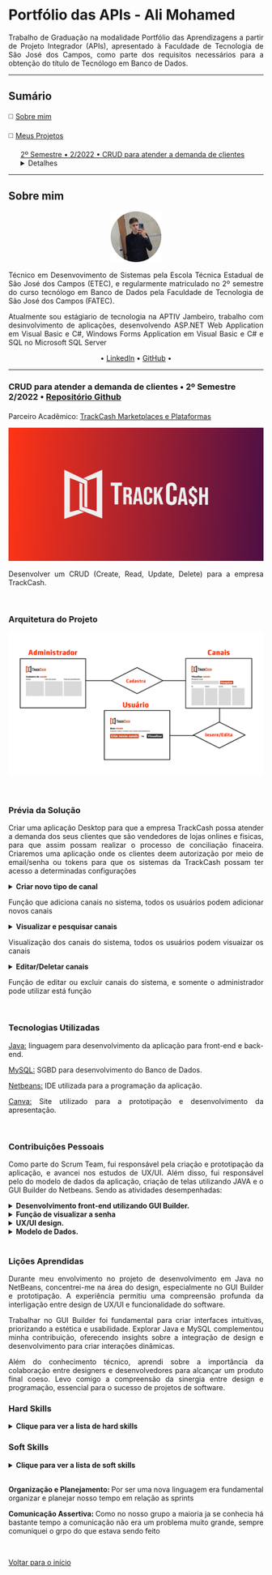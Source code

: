<h1>Portfólio das APIs - Ali Mohamed</h1>
<p align="justify">Trabalho de Graduação na modalidade Portfólio das Aprendizagens a partir de Projeto Integrador (APIs),
apresentado à Faculdade de Tecnologia de São José dos Campos,
como parte dos requisitos necessários para a obtenção do título de Tecnólogo em Banco de Dados.</p>
<hr>
<h2>Sumário</h2>
<p>◻️ <a href="#sobre-mim">Sobre mim</a></p>
<p>◻️ <a href="#meus-projetos">Meus Projetos</a></p>
<div class="semestre2">
<ul><a href="#crud-para-atender-a-demanda-de-clientes">2º Semestre • 2/2022 • CRUD para atender a demanda de clientes</a>
  <details>
    <summary>Detalhes</summary>
    <ul>◻️ <a href="#arquitetura-do-projeto-">Arquitetura do Projeto</a></ul>
    <ul>◻️ <a href="#prévia-da-solução-">Prévia da Solução</a></ul>
    <ul>◻️ <a href="#tecnologias-utilizadas-">Tecnologias Utilizadas</a></ul>
    <ul>◻️ <a href="#contribuições-pessoais-">Contribuições Pessoais</a></ul>
    <ul>◻️ <a href="#lições-aprendidas-">Lições Aprendidas</a>
    <ul>◻️ <a href="#hard-skills-">Hard Skills</a></ul>
    <ul>◻️ <a href="#hard-skills-">Soft Skills</a></ul>
    </ul>
  </details>
</ul>
</div>
<hr>
<h2>Sobre mim</h2>
<p align="center"><img src="https://github.com/alimkhodr/PortifolioBancoDeDados/blob/main/Resume/AliMohamed.png" width="20%"></p>
<p align="justify">Técnico em Desenvovimento de Sistemas pela Escola Técnica Estadual de São José dos Campos (ETEC), 
e regularmente matriculado no 2º semestre do curso tecnólogo em Banco de Dados pela Faculdade de 
Tecnologia de São José dos Campos (FATEC).</p>
<p align="justify">Atualmente sou estágiario de tecnologia na APTIV Jambeiro, trabalho com desinvolvimento de aplicações, 
desenvolvendo ASP.NET Web Application em Visual Basic e C#, Windows Forms Application em Visual Basic e C# e SQL no Microsoft SQL Server </p>
<p align="center">• <a href="https://www.linkedin.com/in/alimohamedkhodr/">LinkedIn</a> • <a href="https://github.com/alimkhodr">GitHub</a> •</p>
<hr>
<div class="semestre2">
<h3>CRUD para atender a demanda de clientes • 2º Semestre 2/2022 • <a href="https://github.com/alimkhodr/Projeto_API_TrackCash">Repositório Github</a></h3>
<h4></h4>
<p align="justify">Parceiro Acadêmico: <a href="https://trackcash.com.br/">TrackCash Marketplaces e Plataformas</a></p>
<p align="center"><img src="https://github.com/alimkhodr/PortifolioBancoDeDados/blob/main/2Sem/trackcash.jpg" widht="20%"></img>
<p align="justify">Desenvolver um CRUD (Create, Read, Update, Delete) para a empresa TrackCash.</p>
<br>
<h3>Arquitetura do Projeto </h3>
<p align="center"><img src="https://github.com/alimkhodr/PortifolioBancoDeDados/blob/main/2Sem/ArquiteturaDoProjeto.png"></img></p>
<br>
<h3>Prévia da Solução </h3>
<p align="justify">Criar uma aplicação Desktop para que a empresa TrackCash possa atender a demanda dos seus clientes que são vendedores de lojas onlines e fisicas, para que assim possam realizar o processo de conciliação finaceira. Criaremos uma aplicação onde os clientes deem autorização por meio de email/senha ou tokens para que os sistemas da TrackCash possam ter acesso a determinadas configurações</p>
<details>
  <summary><b>Criar novo tipo de canal</b></summary>
  <br>
  <table align="center">
    <tr>
      <td alignt="center"><img src="https://github.com/alimkhodr/PortifolioBancoDeDados/blob/main/2Sem/TrackCash-cadastrar.gif" alt=""/>
      </td>     
    </tr>
  </table>
</details>
<p align="justify">Função que adiciona canais no sistema, todos os usuários podem adicionar novos canais</p>
<details>
  <summary><b>Visualizar e pesquisar canais</b></summary>
  <br>
  <table align="center">
    <tr>
      <td alignt="center"><img src="https://github.com/alimkhodr/PortifolioBancoDeDados/blob/main/2Sem/TrackCash-visualizar.gif" alt=""/>
      </td>     
    </tr>
  </table>
</details>
<p align="justify">Visualização dos canais do sistema, todos os usuários podem visuaizar os canais</p>
<details>
  <summary><b>Editar/Deletar canais</b></summary>
  <br>
  <table align="center">
    <tr>
      <td alignt="center"><img src="https://github.com/alimkhodr/PortifolioBancoDeDados/blob/main/2Sem/TrackCash-editarexcluir.gif" alt=""/>
      </td>     
    </tr>
  </table>
</details>
  <p align="justify">Função de editar ou excluir canais do sistema, e somente o administrador pode utilizar está função</p>
<br>
<h3>Tecnologias Utilizadas </h3>
<p align="justify"><a href="https://www.java.com/pt-BR/">Java:</a> linguagem para desenvolvimento da aplicação para front-end e back-end.</p>
<p align="justify"><a href="https://www.mysql.com/">MySQL:</a> SGBD para desenvolvimento do Banco de Dados.</p>
<p align="justify"><a href="https://netbeans.apache.org/">Netbeans:</a> IDE utilizada para a programação da aplicação.</p>
  <p align="justify"><a href="https://Canva.com/">Canva:</a> Site utilizado para a prototipação e desenvolvimento da apresentação.</p>
<br>
<h3>Contribuições Pessoais </h3>
<p align="justify">Como parte do Scrum Team, fui responsável pela criação e prototipação da aplicação, e avancei nos estudos de UX/UI. Além disso, fui responsável pelo do modelo de dados da aplicação, criação de telas utilizando JAVA e o GUI Builder do Netbeans. Sendo as atividades desempenhadas:</p>
  <details>
  <summary><b>Desenvolvimento front-end utilizando GUI Builder.</b></summary>
        <td align="center"><img src="https://github.com/alimkhodr/PortifolioBancoDeDados/blob/main/2Sem/API-4ºSprint_REC.gif"></img></td>
        <p align="justify">Toda a parte visual da aplicação, alinhamento das textbox/comboBox, botões, painéis, logos e padronização das cores do sistema, tudo desenvolvido no NetBeans o GUI Builder(Construtor de interface gráfica).</p>
</details>
    <details>
  <summary><b>Função de visualizar a senha</b></summary>
   <td align="center"><img src="https://github.com/alimkhodr/PortifolioBancoDeDados/blob/main/2Sem/TrackCash-olhomagico.gif"></img></td>
    <td align="center"><img src="https://github.com/alimkhodr/PortifolioBancoDeDados/blob/main/2Sem/exibir-senha.png"></img></td>
          <p align="justify">Um pequeno código somente para a vizualização da senha, ultilizado para saber se está digitando a senha correta.</p>
</details>
  <details>
   <summary><b>UX/UI design.</b></summary>
  <td align="center"><img src="https://github.com/alimkhodr/PortifolioBancoDeDados/blob/main/2Sem/TrackCash-prototipo.png"></img></td>
      <p align="justify">O UX/UI neste caso foi toda a prototipação do projeto, ela é feita antes de começar a programação da aplicação, assim o que precisa ser feito fica mais claro e mais organizado.</p>
  </details>
  <details>
  <summary><b>Modelo de Dados.</b></summary>
    <td align="center"><img src="https://github.com/alimkhodr/PortifolioBancoDeDados/blob/main/2Sem/MD.png"></img></td>
    <p align="justify">O modelo de dados (MD) é importante para a organização do banco de dados da aplicação, ela é feita antes da criação do banco para dar mais clareza do que será preciso no banco para a aplicação.</p>
  </details>
<br>
<h3>Lições Aprendidas </h3>
<p align="justify">Durante meu envolvimento no projeto de desenvolvimento em Java no NetBeans, concentrei-me na área do design, especialmente no GUI Builder e prototipação. A experiência permitiu uma compreensão profunda da interligação entre design de UX/UI e funcionalidade do software.</p>
<p align="justify">Trabalhar no GUI Builder foi fundamental para criar interfaces intuitivas, priorizando a estética e usabilidade. Explorar Java e MySQL complementou minha contribuição, oferecendo insights sobre a integração de design e desenvolvimento para criar interações dinâmicas.</p>
<p align="justify">Além do conhecimento técnico, aprendi sobre a importância da colaboração entre designers e desenvolvedores para alcançar um produto final coeso. Levo comigo a compreensão da sinergia entre design e programação, essencial para o sucesso de projetos de software.</p>
<h3>Hard Skills </h3>
<details>
  <summary><b>Clique para ver a lista de hard skills</b></summary>
  <br>
  <table align="center">
    <tr>
      <th width="300px">Tecnologia/Metodologia</th>
      <th width="300px">Classificação</th>
    </tr>
    <tr>
      <td>Java</td>
      <td>★★★★★☆☆☆☆☆</td>
    </tr>
    <tr>
      <td>Front-end</td>
      <td>★★★★★★★★☆☆</td>
    </tr>
    <tr>
      <td>Modelagem de Banco de Dados</td>
      <td>★★★★★★★★☆☆</td>
    </tr>
    <tr>
      <td>MySQL</td>
      <td>★★★★★☆☆☆☆☆</td>
    </tr>
    <tr>
      <td>Canva</td>
      <td>★★★★★★★★★★</td>
    </tr>
    <tr>
      <td>Scrum - Dev Team</td>
      <td>★★★★★★★☆☆☆</td>
    </tr>
    <tr>
      <td>UX/UI design</td>
      <td>★★★★★★★★★☆</td>
    </tr>
  </table>
</details>
<h3>Soft Skills </h3>
<details>
<summary><b>Clique para ver a lista de soft skills</b></summary>
  <br>
  <table align="center">
    <tr>
      <th width="300px">Habilidade</th>
      <th width="300px">Classificação</th>
    </tr>
    <tr>
      <td>Proatividade</td>
      <td>★★★★★★☆☆☆☆</td>
    </tr>
    <tr>
      <td>Visão de Negócio</td>
      <td>★★★★★★☆☆☆☆</td>
    </tr>
    <tr>
      <td>Comunicação Assertiva</td>
      <td>★★★★★★★★☆☆</td>
    </tr>
    <tr>
      <td>Empatia</td>
      <td>★★★★★★☆☆☆☆</td>
    </tr>
    <tr>
      <td>Inteligência Emocional</td>
      <td>★★★★★★☆☆☆☆</td>
    </tr>
    <tr>
      <td>Organização e Planejamento</td>
      <td>★★★★★★★★★☆</td>
    </tr>
    <tr>
      <td>Resiliência</td>
      <td>★★★★★★★★☆☆</td>
    </tr>
  </table>
</details>
<br>
<p align="justify"><b>Organização e Planejamento: </b>Por ser uma nova linguagem era fundamental organizar e planejar nosso tempo em relação as sprints</p>
<p align="justify"><b>Comunicação Assertiva: </b>Como no nosso grupo a maioria ja se conhecia há bastante tempo a comunicação não era um problema muito grande, sempre comuniquei o grpo do que estava sendo feito</p>
<br>
<p><a href="#sumário">Voltar para o início</a></p>
</di>
